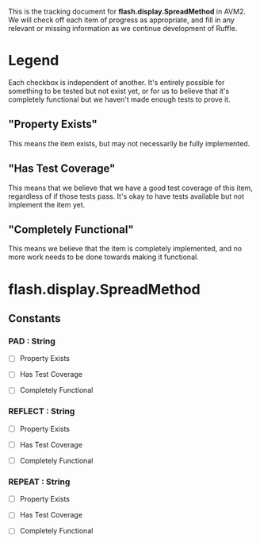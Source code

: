 This is the tracking document for **flash.display.SpreadMethod** in AVM2. We will check off each item of progress as appropriate, and fill in any relevant or missing information as we continue development of Ruffle.
# Legend

Each checkbox is independent of another. It's entirely possible for something to be tested but not exist yet, or for us to believe that it's completely functional but we haven't made enough tests to prove it.
## "Property Exists"

This means the item exists, but may not necessarily be fully implemented.
## "Has Test Coverage"

This means that we believe that we have a good test coverage of this item, regardless of if those tests pass. It's okay to have tests available but not implement the item yet.
## "Completely Functional"

This means we believe that the item is completely implemented, and no more work needs to be done towards making it functional.
# flash.display.SpreadMethod
## Constants
### PAD : String

* [ ] Property Exists

* [ ] Has Test Coverage

* [ ] Completely Functional


### REFLECT : String

* [ ] Property Exists

* [ ] Has Test Coverage

* [ ] Completely Functional


### REPEAT : String

* [ ] Property Exists

* [ ] Has Test Coverage

* [ ] Completely Functional